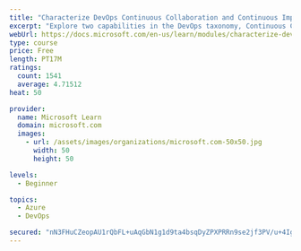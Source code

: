 ```yaml
---
title: "Characterize DevOps Continuous Collaboration and Continuous Improvement"
excerpt: "Explore two capabilities in the DevOps taxonomy, Continuous Collaboration and Continuous Improvement."
webUrl: https://docs.microsoft.com/en-us/learn/modules/characterize-devops-continous-collaboration-improvement/
type: course
price: Free
length: PT17M
ratings:
  count: 1541
  average: 4.71512
heat: 50

provider:
  name: Microsoft Learn
  domain: microsoft.com
  images:
    - url: /assets/images/organizations/microsoft.com-50x50.jpg
      width: 50
      height: 50

levels:
  - Beginner

topics:
  - Azure
  - DevOps

secured: "nN3FHuCZeopAU1rQbFL+uAqGbN1g1d9ta4bsqDyZPXPRRn9se2jf3PV/u+4IgWhMT1Cr437KMYjE8Du+7RvnfeSmdyYS56hekcj61j66xrWkG4gcVUyYF1CAlG/ksWSmfaal0kGRhpGQoetrV9JcwmbmVW+/TALyS4DF1y1V+UOoaWJqgiOTw9S07ttE6Nk+F73CZKAt84939cabZzs6akwA1as1WxUvEIvPwVoxWfXiHvcZav22m2GLzp2Tju8Iw+asGpkT513IT1u9TQFAc/inQXwp1vHVt9ZbXi7Pi4WvhOUTPX2Oh8phajmXgxHyDj0xfkc5URmWuUOIrKk1Q9fuDcMrs5/VCO05fixrxq4XBP6SZRni7qqtuaS6FjIGqian3lqwIOkzGnXTdI9OOP/H2oDjmAqzNToAx1bOKaQ=;il4yKMjEsQlzdGQ8CvuPYw=="
---
```


